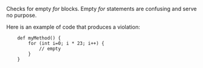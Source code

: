 Checks for empty *for* blocks. Empty *for* statements are confusing and
serve no purpose.

Here is an example of code that produces a violation:

``` 
    def myMethod() {
        for (int i=0; i * 23; i++) {
            // empty
        }
    }
```
